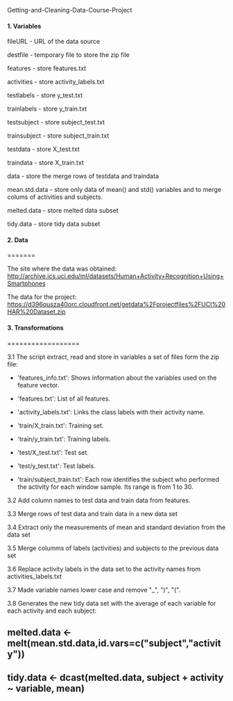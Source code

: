 
Getting-and-Cleaning-Data-Course-Project

#### 1. Variables

  fileURL - URL of the data source
  
  destfile - temporary file to store the zip file
  
  features - store features.txt
  
  activities - store activity_labels.txt
  
  testlabels - store y_test.txt
  
  trainlabels - store y_train.txt
  
  testsubject - store subject_test.txt
  
  trainsubject - store subject_train.txt
  
  testdata - store X_test.txt
  
  traindata - store X_train.txt
  
  data - store the merge rows of testdata and traindata
  
  mean.std.data - store only data of mean() and std() variables and to merge colums of activities and subjects.
  
  melted.data - store melted data subset
  
  tidy.data - store tidy data subset

#### 2. Data

=======

  The site where the data was obtained:
  http://archive.ics.uci.edu/ml/datasets/Human+Activity+Recognition+Using+Smartphones

  The data for the project:
  https://d396qusza40orc.cloudfront.net/getdata%2Fprojectfiles%2FUCI%20HAR%20Dataset.zip


#### 3. Transformations

==================

3.1 The script extract, read and store in variables a set of files form the zip file:

- 'features_info.txt': Shows information about the variables used on the feature vector.

- 'features.txt': List of all features.

- 'activity_labels.txt': Links the class labels with their activity name.

- 'train/X_train.txt': Training set.

- 'train/y_train.txt': Training labels.

- 'test/X_test.txt': Test set.

- 'test/y_test.txt': Test labels.

- 'train/subject_train.txt': Each row identifies the subject who performed the activity for each window sample. Its range is from 1 to 30. 

3.2 Add column names to test data and train data from features. 

3.3 Merge rows of test data and train data in a new data set

3.4 Extract only the measurements of mean and standard deviation from the data set

3.5 Merge columms of labels (activities) and subjects to the previous data set

3.6 Replace activity labels in the data set to the activity names from activities_labels.txt

3.7 Made variable names lower case and remove "_", ")", "(".

3.8 Generates the new tidy data set with the average of each variable for each activity and each subject:

  ## melted.data <- melt(mean.std.data,id.vars=c("subject","activity"))

  ## tidy.data <- dcast(melted.data, subject + activity ~ variable, mean)                                




